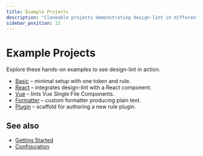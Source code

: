 ```yaml
---
title: Example Projects
description: "Cloneable projects demonstrating design-lint in different scenarios."
sidebar_position: 11
---
```


# Example Projects

Explore these hands-on examples to see design-lint in action.

- [Basic](./basic/README.md) – minimal setup with one token and rule.
- [React](./react/README.md) – integrates design-lint with a React component.
- [Vue](./vue/README.md) – lints Vue Single File Components.
- [Formatter](./formatter/README.md) – custom formatter producing plain text.
- [Plugin](./plugin/README.md) – scaffold for authoring a new rule plugin.

## See also
- [Getting Started](../usage.md)
- [Configuration](../configuration.md)
